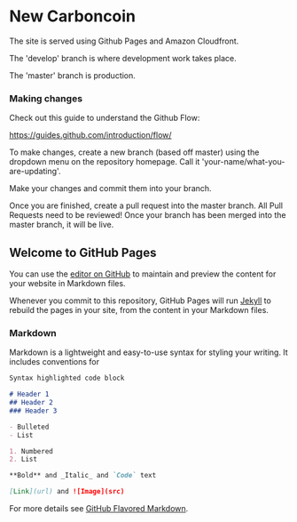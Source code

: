# New Carboncoin

The site is served using Github Pages and Amazon Cloudfront.

The 'develop' branch is where development work takes place.

The 'master' branch is production.

### Making changes

Check out this guide to understand the Github Flow:

https://guides.github.com/introduction/flow/

To make changes, create a new branch (based off master) using the dropdown menu on the repository homepage. Call it 'your-name/what-you-are-updating'.

Make your changes and commit them into your branch.

Once you are finished, create a pull request into the master branch. All Pull Requests need to be reviewed! Once your branch has been merged into the master branch, it will be live.

## Welcome to GitHub Pages

You can use the [editor on GitHub](https://github.com/carboncoinfoundation/newcarboncoin.com/edit/master/README.md) to maintain and preview the content for your website in Markdown files.

Whenever you commit to this repository, GitHub Pages will run [Jekyll](https://jekyllrb.com/) to rebuild the pages in your site, from the content in your Markdown files.

### Markdown

Markdown is a lightweight and easy-to-use syntax for styling your writing. It includes conventions for

```markdown
Syntax highlighted code block

# Header 1
## Header 2
### Header 3

- Bulleted
- List

1. Numbered
2. List

**Bold** and _Italic_ and `Code` text

[Link](url) and ![Image](src)
```

For more details see [GitHub Flavored Markdown](https://guides.github.com/features/mastering-markdown/).
